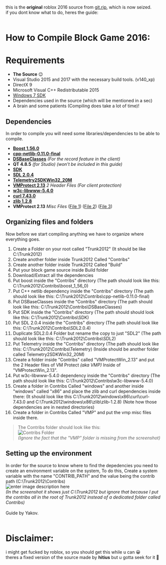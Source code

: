 this is the **original** roblox 2016 source from [git.rip](http://git.rip/), which is now seized.<br>
if you dont know what to do, heres the guide:<br>
<br>
# How to Compile Block Game 2016:

# Requirements

 - **The Source** 😉
 - Visual Studio 2015 and 2017 with the necessary build tools. (v140_xp)
 - DirectX 9
 - Microsoft Visual C++ Redistributable 2015
 - [Windows 7 SDK](https://www.microsoft.com/en-us/download/details.aspx?id=8279)
 - Dependencies used in the source (which will be mentioned in a sec)
 - A brain and some patients (Compiling does take a lot of time)!

## Dependencies

In order to compile you will need some libraries/dependencies to be able to compile.

 - **[Boost 1.56.0](https://www.boost.org/users/history/version_1_56_0.html)**
 - **[cpp-netlib-0.11.0-final](https://github.com/cpp-netlib/cpp-netlib/releases/tag/cpp-netlib-0.11.0-final)**
 - **[DSBaseClasses](https://cdn.discordapp.com/attachments/462956576526041101/798917355672436817/DSBaseClasses.zip)** *(For the record feature in the client)*
 - **QT 4.8.5** *(for Studio) (won't be included in this guide)*
 - **[SDK](https://mega.nz/file/GkFjxChI#M9rgAczMFpw6NEAPI_gmZkkQ-vcgkGTxxBekgnula5Y)**
 - **[SDL 2.0.4](https://www.libsdl.org/release/SDL2-2.0.4.zip)**
 - **[Telemetry2SDKWin32_20M](https://cdn.discordapp.com/attachments/462956576526041101/798917365261139998/Telemetry.zip)**
 - **[VMProtect 2.13](https://pastebin.com/BeyEqyPk)** *2 Header Files* *(For client protection)*
 - **[w3c-libwww-5.4.0](https://www.w3.org/Library/Distribution/old/w3c-libwww-5.4.0.zip)**
 - **[curl 7.43.0](https://curl.se/download/curl-7.43.0.zip)**
 - **[zlib 1.2.8](https://zlib.net/fossils/zlib-1.2.8.tar.gz)**
 - **VMProtect 2.13** *Misc Files* ([File 1](https://cdn.discordapp.com/attachments/705472616600698910/798662082051702825/VMProtectSDK32.lib)) ([File 2](https://cdn.discordapp.com/attachments/705472616600698910/798662083692068924/VMProtectSDK.h)) ([File 3](https://cdn.discordapp.com/attachments/705472616600698910/798662086116900904/VMProtectSDK32.dll))

## Organizing files and folders

Now before we start compiling anything we have to organize where everything goes.

 1. Create a Folder on your root called "Trunk2012" (It should be like C:\Trunk2012)
 2. Create another folder inside Trunk2012 Called "Contribs"
 3. Create another folder inside Trunk2012 Called "Build"
 4. Put your block game source inside Build folder
 5. Download/Extract all the dependencies
 6. Put boost inside the "Contribs" directory (The path should look like this: C:\Trunk2012\Contribs\boost_1_56_0)
 7. Put C++ netlib dependency inside the "Contribs" directory (The path should look like this: C:\Trunk2012\Contribs\cpp-netlib-0.11.0-final)
 8. Put DSBaseClasses inside the "Contribs" directory (The path should look like this: C:\Trunk2012\Contribs\DSBaseClasses)
 9. Put SDK inside the "Contribs" directory (The path should should look like this: C:\Trunk2012\Contribs\SDK)
 10. Put SDL 2.0.4 inside the "Contribs" directory (The path should look like this: C:\Trunk2012\Contribs\SDL2.0.4)
 11. Duplicate SDL2.0.4 Folder but rename the copy to just "SDL2"  (The path should look like this: C:\Trunk2012\Contribs\SDL2)
 12. Put Telemetry inside the "Contribs" directory (The path should look like this: C:\Trunk2012\Contribs\Telemetry) (Inside should be another folder called Telemetry2SDKWin32_20M)
 13. Create a folder inside "Contribs" called "VMProtectWin_2.13" and put the 2 Header files of VM Protect *(aka VMP)* Inside of "VMProtectWin_2.13".
 14. Put w3c-libwww-5.4.0 dependency inside the "Contribs" directory (The path should look like this: C:\Trunk2012\Contribs\w3c-libwww-5.4.0)
 15. Create a folder in Contribs Called "windows" and another inside "windows" called "x86" and place the zlib and curl dependencies inside there: (It should look like this C:\Trunk2012\windows\x86\curl\curl-7.43.0 and C:\Trunk2012\windows\x86\zlib\zlib-1.2.8) (Note how those dependencies are in nested directories)
 16. Create a folder in Contribs Called "VMP" and put the vmp misc files inside there.

>The Contribs folder should look like this:<br>
![Contribs Folder](https://i.imgur.com/s7fvVzu.png)<br>
*(Ignore the fact that the "VMP" folder is missing from the screenshot)*

## Setting up the environment
In order for the source to know where to find the depedencies you need to create an environment variable on the system, To do this, Create a system variable with the name "CONTRIB_PATH" and the value being the contrib path (C:\Trunk2012\Contribs) <br>
![enter image description here](https://images-ext-2.discordapp.net/external/KwezZ33xuHYr0lZXYqA4cpTMVOWdjfCldRsJwXuPBEs/https/i.imgur.com/l9SxGvr.png)<br>
*(In the screenshot it shows just C:\Trunk2012 but ignore that because I put the contribs all in the root of Trunk2012 instead of a dedicated folder called Contribs)*
<br><br>
Guide by Yakov.<br><br>
# Disclaimer:
i might get fucked by roblox, so you should get this while u can 😀<br>
theres a fixed version of the source made by **hitius** but u gotta seek for it 👀<br>
